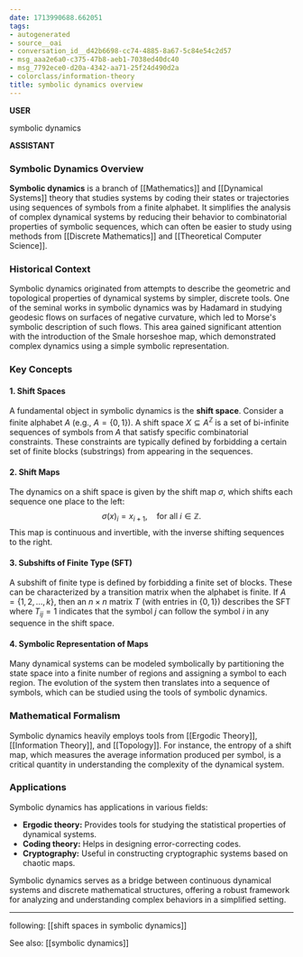 ```yaml
---
date: 1713990688.662051
tags:
- autogenerated
- source__oai
- conversation_id__d42b6698-cc74-4885-8a67-5c84e54c2d57
- msg_aaa2e6a0-c375-47b8-aeb1-7038ed40dc40
- msg_7792ece0-d20a-4342-aa71-25f24d490d2a
- colorclass/information-theory
title: symbolic dynamics overview
---
```


**USER**

symbolic dynamics


**ASSISTANT**

### Symbolic Dynamics Overview

**Symbolic dynamics** is a branch of [[Mathematics]] and [[Dynamical Systems]] theory that studies systems by coding their states or trajectories using sequences of symbols from a finite alphabet. It simplifies the analysis of complex dynamical systems by reducing their behavior to combinatorial properties of symbolic sequences, which can often be easier to study using methods from [[Discrete Mathematics]] and [[Theoretical Computer Science]].

### Historical Context

Symbolic dynamics originated from attempts to describe the geometric and topological properties of dynamical systems by simpler, discrete tools. One of the seminal works in symbolic dynamics was by Hadamard in studying geodesic flows on surfaces of negative curvature, which led to Morse's symbolic description of such flows. This area gained significant attention with the introduction of the Smale horseshoe map, which demonstrated complex dynamics using a simple symbolic representation.

### Key Concepts

#### 1. Shift Spaces
A fundamental object in symbolic dynamics is the **shift space**. Consider a finite alphabet $A$ (e.g., $A = \{0, 1\}$). A shift space $X \subseteq A^\mathbb{Z}$ is a set of bi-infinite sequences of symbols from $A$ that satisfy specific combinatorial constraints. These constraints are typically defined by forbidding a certain set of finite blocks (substrings) from appearing in the sequences.

#### 2. Shift Maps
The dynamics on a shift space is given by the shift map $\sigma$, which shifts each sequence one place to the left:
$$
\sigma(x)_i = x_{i+1}, \quad \text{for all } i \in \mathbb{Z}.
$$
This map is continuous and invertible, with the inverse shifting sequences to the right.

#### 3. Subshifts of Finite Type (SFT)
A subshift of finite type is defined by forbidding a finite set of blocks. These can be characterized by a transition matrix when the alphabet is finite. If $A = \{1, 2, ..., k\}$, then an $n \times n$ matrix $T$ (with entries in $\{0, 1\}$) describes the SFT where $T_{ij} = 1$ indicates that the symbol $j$ can follow the symbol $i$ in any sequence in the shift space.

#### 4. Symbolic Representation of Maps
Many dynamical systems can be modeled symbolically by partitioning the state space into a finite number of regions and assigning a symbol to each region. The evolution of the system then translates into a sequence of symbols, which can be studied using the tools of symbolic dynamics.

### Mathematical Formalism
Symbolic dynamics heavily employs tools from [[Ergodic Theory]], [[Information Theory]], and [[Topology]]. For instance, the entropy of a shift map, which measures the average information produced per symbol, is a critical quantity in understanding the complexity of the dynamical system.

### Applications
Symbolic dynamics has applications in various fields:
- **Ergodic theory:** Provides tools for studying the statistical properties of dynamical systems.
- **Coding theory:** Helps in designing error-correcting codes.
- **Cryptography:** Useful in constructing cryptographic systems based on chaotic maps.

Symbolic dynamics serves as a bridge between continuous dynamical systems and discrete mathematical structures, offering a robust framework for analyzing and understanding complex behaviors in a simplified setting.


---


following: [[shift spaces in symbolic dynamics]]

See also: [[symbolic dynamics]]